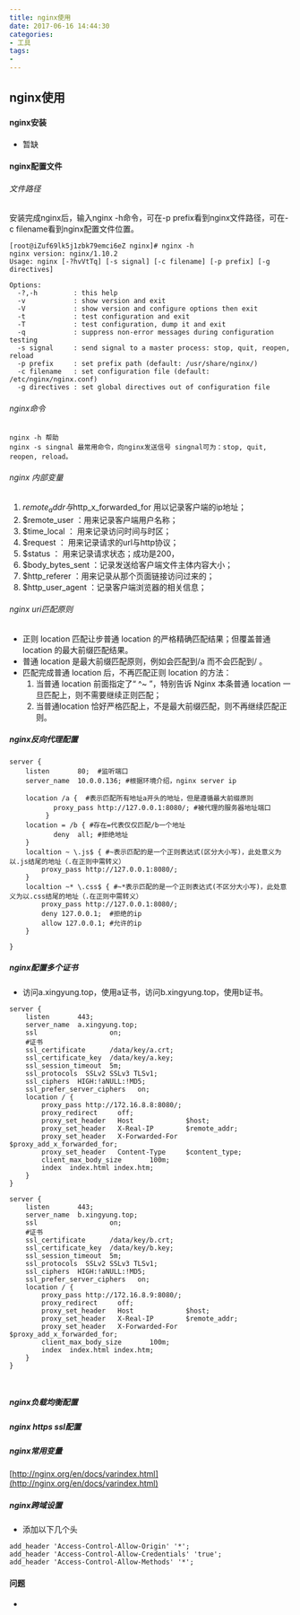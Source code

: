 ```yaml
---
title: nginx使用
date: 2017-06-16 14:44:30
categories: 
- 工具
tags:
- 
---
```



## nginx使用

#### nginx安装

- 暂缺

#### nginx配置文件

###### 文件路径

安装完成nginx后，输入nginx -h命令，可在-p prefix看到nginx文件路径，可在-c filename看到nginx配置文件位置。

```
[root@iZuf69lk5j1zbk79emci6eZ nginx]# nginx -h
nginx version: nginx/1.10.2
Usage: nginx [-?hvVtTq] [-s signal] [-c filename] [-p prefix] [-g directives]

Options:
  -?,-h         : this help
  -v            : show version and exit
  -V            : show version and configure options then exit
  -t            : test configuration and exit
  -T            : test configuration, dump it and exit
  -q            : suppress non-error messages during configuration testing
  -s signal     : send signal to a master process: stop, quit, reopen, reload
  -p prefix     : set prefix path (default: /usr/share/nginx/)
  -c filename   : set configuration file (default: /etc/nginx/nginx.conf)
  -g directives : set global directives out of configuration file
```

###### nginx命令

```
nginx -h 帮助
nginx -s singnal 最常用命令，向nginx发送信号 singnal可为：stop, quit, reopen, reload。
```

###### nginx 内部变量

1. $remote_addr 与$http_x_forwarded_for 用以记录客户端的ip地址； 
2. $remote_user ：用来记录客户端用户名称； 
3. $time_local ： 用来记录访问时间与时区；
4. $request ： 用来记录请求的url与http协议；
5. $status ： 用来记录请求状态；成功是200， 
6. $body_bytes_sent ：记录发送给客户端文件主体内容大小；
7. $http_referer ：用来记录从那个页面链接访问过来的； 
8. $http_user_agent ：记录客户端浏览器的相关信息；


###### nginx uri匹配原则

- 正则 location 匹配让步普通 location 的严格精确匹配结果；但覆盖普通 location 的最大前缀匹配结果。
- 普通 location 是最大前缀匹配原则，例如会匹配到/a 而不会匹配到/ 。
- 匹配完成普通 location 后，不再匹配正则 location 的方法：
   1. 当普通 location 前面指定了“ ^~ ”，特别告诉 Nginx 本条普通 location 一旦匹配上，则不需要继续正则匹配；
   2. 当普通location 恰好严格匹配上，不是最大前缀匹配，则不再继续匹配正则。

##### nginx反向代理配置

```
server {  
    listen       80;  #监听端口
    server_name  10.0.0.136; #根据环境介绍，nginx server ip  

    location /a {  #表示匹配所有地址a开头的地址，但是遵循最大前缀原则
           proxy_pass http://127.0.0.1:8080/; #被代理的服务器地址端口  
         }
    location = /b { #存在=代表仅仅匹配/b一个地址
           deny  all; #拒绝地址
    }
    localtion ~ \.js$ { #~表示匹配的是一个正则表达式(区分大小写)，此处意义为以.js结尾的地址（.在正则中需转义）
        proxy_pass http://127.0.0.1:8080/;
    }
    localtion ~* \.css$ { #~*表示匹配的是一个正则表达式(不区分大小写)，此处意义为以.css结尾的地址（.在正则中需转义）
        proxy_pass http://127.0.0.1:8080/;
        deny 127.0.0.1;  #拒绝的ip
        allow 127.0.0.1; #允许的ip
    }
    
}
```

##### nginx配置多个证书

- 访问a.xingyung.top，使用a证书，访问b.xingyung.top，使用b证书。
```
server {  
    listen       443;
    server_name  a.xingyung.top;
    ssl                  on;  
    #证书  
    ssl_certificate      /data/key/a.crt;  
    ssl_certificate_key  /data/key/a.key;  
    ssl_session_timeout  5m;  
    ssl_protocols  SSLv2 SSLv3 TLSv1;  
    ssl_ciphers  HIGH:!aNULL:!MD5;  
    ssl_prefer_server_ciphers   on;  
    location / {  
        proxy_pass http://172.16.8.8:8080/;         
        proxy_redirect     off;           
        proxy_set_header   Host             $host;            
        proxy_set_header   X-Real-IP        $remote_addr;              
        proxy_set_header   X-Forwarded-For  $proxy_add_x_forwarded_for;
        proxy_set_header   Content-Type     $content_type;              
        client_max_body_size       100m;              
        index  index.html index.htm;  
    }      
}

server {  
    listen       443;
    server_name  b.xingyung.top;
    ssl                  on;  
    #证书  
    ssl_certificate      /data/key/b.crt;  
    ssl_certificate_key  /data/key/b.key;  
    ssl_session_timeout  5m;  
    ssl_protocols  SSLv2 SSLv3 TLSv1;  
    ssl_ciphers  HIGH:!aNULL:!MD5;  
    ssl_prefer_server_ciphers   on;  
    location / {  
        proxy_pass http://172.16.8.9:8080/;         
        proxy_redirect     off;           
        proxy_set_header   Host             $host;            
        proxy_set_header   X-Real-IP        $remote_addr;              
        proxy_set_header   X-Forwarded-For  $proxy_add_x_forwarded_for;              
        client_max_body_size       100m;              
        index  index.html index.htm;  
    }      
}



```


##### nginx负载均衡配置

##### nginx https ssl配置

##### nginx常用变量

[http://nginx.org/en/docs/varindex.html](http://nginx.org/en/docs/varindex.html)

##### nginx跨域设置
- 添加以下几个头
```
add_header 'Access-Control-Allow-Origin' '*';
add_header 'Access-Control-Allow-Credentials' 'true';
add_header 'Access-Control-Allow-Methods' '*';
```

#### 问题

- 